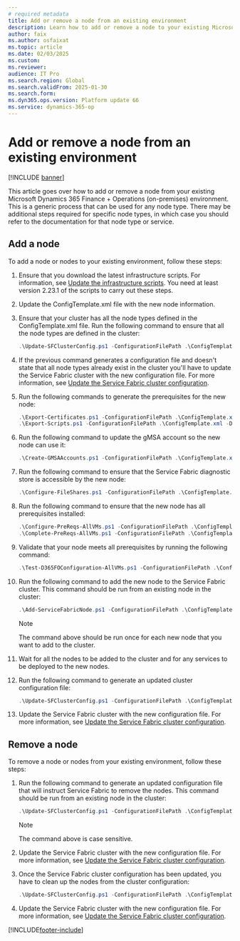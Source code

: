 ```yaml
---
# required metadata
title: Add or remove a node from an existing environment
description: Learn how to add or remove a node to your existing Microsoft Dynamics 365 Finance + Operations (on-premises) environment.
author: faix
ms.author: osfaixat
ms.topic: article
ms.date: 02/03/2025
ms.custom:
ms.reviewer: 
audience: IT Pro
ms.search.region: Global
ms.search.validFrom: 2025-01-30
ms.search.form:
ms.dyn365.ops.version: Platform update 66
ms.service: dynamics-365-op
---
```


# Add or remove a node from an existing environment

[!INCLUDE [banner](../includes/banner.md)]

This article goes over how to add or remove a node from your existing Microsoft Dynamics 365 Finance + Operations (on-premises) environment. This is a generic process that can be used for any node type. There may be additional steps required for specific node types, in which case you should refer to the documentation for that node type or service.

## Add a node

To add a node or nodes to your existing environment, follow these steps:

1. Ensure that you download the latest infrastructure scripts. For information, see [Update the infrastructure scripts](./obtain-infrascripts-onprem.md#update-the-infrastructure-scripts). You need at least version 2.23.1 of the scripts to carry out these steps.

1. Update the ConfigTemplate.xml file with the new node information.

1. Ensure that your cluster has all the node types defined in the ConfigTemplate.xml file. Run the following command to ensure that all the node types are defined in the cluster:

    ```powershell
    .\Update-SFClusterConfig.ps1 -ConfigurationFilePath .\ConfigTemplate.xml -AddNodeTypes
    ```

1. If the previous command generates a configuration file and doesn't state that all node types already exist in the cluster you'll have to update the Service Fabric cluster with the new configuration file. For more information, see [Update the Service Fabric cluster configuration](./onprem-update-sfcluster.md#update-the-service-fabric-cluster-configuration).

1. Run the following commands to generate the prerequisites for the new node:

    ```powershell
    .\Export-Certificates.ps1 -ConfigurationFilePath .\ConfigTemplate.xml
    .\Export-Scripts.ps1 -ConfigurationFilePath .\ConfigTemplate.xml -D365FOVersion <version of fno currently installed>
    ```

1. Run the following command to update the gMSA account so the new node can use it:

    ```powershell
    .\Create-GMSAAccounts.ps1 -ConfigurationFilePath .\ConfigTemplate.xml -Update
    ```

1. Run the following command to ensure that the Service Fabric diagnostic store is accessible by the new node:

    ```powershell
    .\Configure-FileShares.ps1 -ConfigurationFilePath .\ConfigTemplate.xml -FileShareReference "sfDiagnostics"
    ```

1. Run the following command to ensure that the new node has all prerequisites installed:

    ```powershell
    .\Configure-PreReqs-AllVMs.ps1 -ConfigurationFilePath .\ConfigTemplate.xml -MSIFilePath <file-path> -ForcePushLBDScripts
    .\Complete-PreReqs-AllVMs.ps1 -ConfigurationFilePath .\ConfigTemplate.xml
    ```

1. Validate that your node meets all prerequisites by running the following command:

    ```powershell
    .\Test-D365FOConfiguration-AllVMs.ps1 -ConfigurationFilePath .\ConfigTemplate.xml
    ```

1. Run the following command to add the new node to the Service Fabric cluster. This command should be run from an existing node in the cluster:

    ```powershell
    .\Add-ServiceFabricNode.ps1 -ConfigurationFilePath .\ConfigTemplate.xml -VMName <vm name>
    ```
    > [!NOTE]
    > The command above should be run once for each new node that you want to add to the cluster.

1. Wait for all the nodes to be added to the cluster and for any services to be deployed to the new nodes.

1. Run the following command to generate an updated cluster configuration file:

    ```powershell
    .\Update-SFClusterConfig.ps1 -ConfigurationFilePath .\ConfigTemplate.xml -UpdateServiceFabricSettings
    ```

1. Update the Service Fabric cluster with the new configuration file. For more information, see [Update the Service Fabric cluster configuration](./onprem-update-sfcluster.md#update-the-service-fabric-cluster-configuration).

## Remove a node
To remove a node or nodes from your existing environment, follow these steps:

1. Run the following command to generate an updated configuration file that will instruct Service Fabric to remove the nodes. This command should be run from an existing node in the cluster:

    ```powershell
    .\Update-SFClusterConfig.ps1 -ConfigurationFilePath .\ConfigTemplate.xml -RemoveNode -NodeNames @("node1", "node2")
    ```
    > [!NOTE]
    > The command above is case sensitive.

1. Update the Service Fabric cluster with the new configuration file. For more information, see [Update the Service Fabric cluster configuration](./onprem-update-sfcluster.md#update-the-service-fabric-cluster-configuration).

1. Once the Service Fabric cluster configuration has been updated, you have to clean up the nodes from the cluster configuration:
    ```powershell
    .\Update-SFClusterConfig.ps1 -ConfigurationFilePath .\ConfigTemplate.xml -CleanupRemoveNode
    ```

1. Update the Service Fabric cluster with the new configuration file. For more information, see [Update the Service Fabric cluster configuration](./onprem-update-sfcluster.md#update-the-service-fabric-cluster-configuration).

[!INCLUDE[footer-include](../../../includes/footer-banner.md)]
